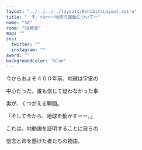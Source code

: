 ```yaml
---
layout: "../../../../layouts/ExhibitsLayout.astro"
title: "　チ。<br>ー地球の運動についてー"
name: "5A"
room: "5A教室"
map: ""
sns:
  twitter: ""
  instagram: ""
award: ""
backgroundColor: "blue"
---
```


今からおよそ４００年前、地球は宇宙の

中心だった。誰も信じて疑わなかった事

実が、くつがえる瞬間。

「そして今から、地球を動かすーー。」

これは、地動説を証明することに自らの

信念と命を懸けた者たちの物語。
